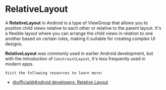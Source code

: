 # RelativeLayout

A **RelativeLayout** in Android is a type of ViewGroup that allows you to position child views relative to each other or relative to the parent layout. It's a flexible layout where you can arrange the child views in relation to one another based on certain rules, making it suitable for creating complex UI designs.

**RelativeLayout** was commonly used in earlier Android development, but with the introduction of `ConstraintLayout`, it's less frequently used in modern apps. 

    Visit the following resources to learn more:

- [@official@Android developers: Relative Layout](https://developer.android.com/develop/ui/views/layout/relative)
